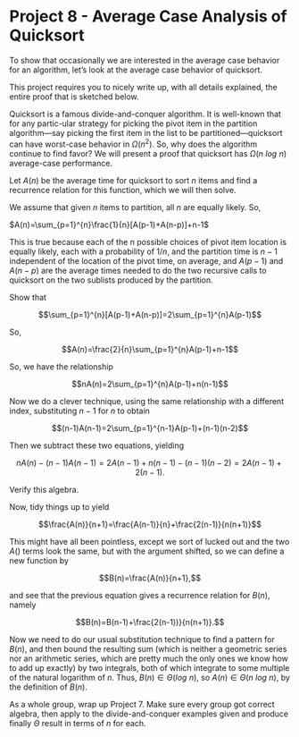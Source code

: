 # Project 8 - Average Case Analysis of Quicksort  

To show that occasionally we are interested in the average case behavior for an algorithm, let’s look at the average case behavior of quicksort.  

This project requires you to nicely write up, with all details explained, the entire proof that is sketched below.  

Quicksort is a famous divide-and-conquer algorithm. It is well-known that for any partic-ular strategy for picking the pivot item in the partition algorithm—say picking the first item in the list to be partitioned—quicksort can have worst-case behavior in $\Omega(n^{2})$. So, why does the algorithm continue to find favor? We will present a proof that quicksort has $\Omega(n\ log\ n)$ average-case performance.  

Let $A(n)$ be the average time for quicksort to sort $n$ items and find a recurrence relation for this function, which we will then solve.  

We assume that given $n$ items to partition, all $n$ are equally likely. So,  

$A(n)=\sum_{p=1}^{n}\frac{1}{n}[A(p-1)+A(n-p)]+n-1$  

This is true because each of the n possible choices of pivot item location is equally likely, each with a probability of $1/n$, and the partition time is $n−1$ independent of the location of the pivot time, on average, and $A(p − 1)$ and $A(n − p)$ are the average times needed to do the two recursive calls to quicksort on the two sublists produced by the partition.  

Show that

$$\sum_{p=1}^{n}[A(p-1)+A(n-p)]=2\sum_{p=1}^{n}A(p-1)$$  

So,  

$$A(n)=\frac{2}{n}\sum_{p=1}^{n}A(p-1)+n-1$$  

So, we have the relationship  

$$nA(n)=2\sum_{p=1}^{n}A(p-1)+n(n-1)$$  

Now we do a clever technique, using the same relationship with a different index, substituting $n − 1$ for $n$ to obtain  

$$(n-1)A(n-1)=2\sum_{p=1}^{n-1}A(p-1)+(n-1)(n-2)$$  

Then we subtract these two equations, yielding  

$$nA(n)-(n-1)A(n-1)=2A(n-1)+n(n-1)-(n-1)(n-2)=2A(n-1)+2(n-1).$$  

Verify this algebra.  

Now, tidy things up to yield  

$$\frac{A(n)}{n+1}=\frac{A(n-1)}{n}+\frac{2(n-1)}{n(n+1)}$$  

This might have all been pointless, except we sort of lucked out and the two $A()$ terms look the same, but with the argument shifted, so we can define a new function by  

$$B(n)=\frac{A(n)}{n+1},$$  

and see that the previous equation gives a recurrence relation for $B(n)$, namely  

$$B(n)=B(n-1)+\frac{2(n-1))}{n(n+1)}.$$  

Now we need to do our usual substitution technique to find a pattern for $B(n)$, and then bound the resulting sum (which is neither a geometric series nor an arithmetic series, which are pretty much the only ones we know how to add up exactly) by two integrals, both of which integrate to some multiple of the natural logarithm of $n$. Thus, $B(n)\in\Theta(log\ n)$, so $A(n)\in\Theta(n\ log\ n)$, by the definition of $B(n)$.  

As a whole group, wrap up Project 7. Make sure every group got correct algebra, then apply to the divide-and-conquer examples given and produce finally $\Theta$ result in terms of $n$ for each.  

